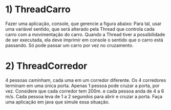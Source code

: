 # 1)  ThreadCarro
Fazer uma aplicação, console, que gerencie a figura abaixo:
Para tal, usar uma variável sentido, que será alterado pela Thread que controla cada carro com a movimentação do carro.
Quando a Thread tiver a possibilidade de ser executada, ela deve imprimir em console o sentido que o carro está passando. Só pode passar um
carro por vez no cruzamento.

# 2) ThreadCorredor
4 pessoas caminham, cada uma em um corredor diferente. Os 4 corredores terminam em uma única porta. Apenas 1 pessoa pode
cruzar a porta, por vez. Considere que cada corredor tem 200m. e cada pessoa anda de 4 a 6 m/s. Cada pessoa leva de 1 a 2 segundos
para abrir e cruzar a porta. Faça uma aplicação em java que simule essa situação.
